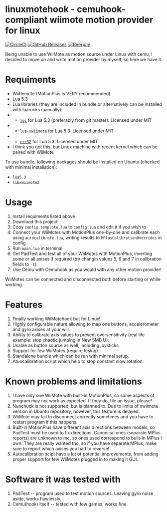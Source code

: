 # linuxmotehook - cemuhook-compliant wiimote motion provider for linux
[![CircleCI](https://img.shields.io/circleci/build/github/v1993/linuxmotehook)](https://circleci.com/gh/v1993/linuxmotehook)
[![GitHub Releases](https://img.shields.io/github/downloads/v1993/linuxmotehook/latest/total)](https://github.com/v1993/linuxmotehook/releases/latest)
[![Beerpay](https://beerpay.io/v1993/linuxmotehook/badge.svg?style=flat)](https://beerpay.io/v1993/linuxmotehook)

Being unable to use WiiMote as motion source under Linux with cemu, I decided to move on and write motion provider by myself, so here we have it.

# Requiments

* WiiRemote (MotionPlus is VERY recommended)
* Lua 5.3
* Lua libraries (they are included in bundle or alternatively can be installed with luarocks manually):
* * [`lgi`](https://github.com/pavouk/lgi) for Lua 5.3 (preferably from git master): Licensed under MIT
* * [`lua-xwiimote`](https://github.com/v1993/lua-xwiimote) for Lua 5.3: Licensed under MIT
* * [`crc32`](https://luarocks.org/modules/hjelmeland/crc32) for Lua 5.3: Licensed under MIT
* I think you got this, but Linux machine with recent kernel which can be paired with WiiMote

To use bundle, following packages should be installed on Ubuntu (checked with minimal installation):

* `lua5.3`
* `libxwiimote2`

# Usage

1. Install requiments listed above
2. Download this project
3. Copy `config.template.lua` to `config.lua` and edit it if you wish to
4. Connect your WiiMotes with MotionPlus one-by-one and calibrate each using `autocalibrate.lua`, writing results to `MPlusCalibrationOverrides` in config
5. Run `main.lua` in terminal
6. Get PadTest and test all of your WiiMotes with MotionPlus, inverting some or all axises if required (try changin values 5, 6 and 7 in calibration fields to `-1`)
7. Use Cemu with Cemuhook as you would with any other motion provider!

WiiMotes can be connected and disconnected both before starting or while working.

# Features

1. Finally working WiiMotehook but for Linux!
2. Highly configurable nature allowing to map one buttons, accelerometer and gyro axises at your will.
3. Ability to calibrate axis values to prevent oversensitivity (real life example: stop chaotic jumping in New SMB U).
4. Usable as button source as well, including joysticks.
5. Support for few WiiMotes (require tesing).
6. Standalone bundle which can be run with minimal setup.
7. Atuocalibration script which help to stop constant slow rotation.

# Known problems and limitations

1. I have only one WiiMote with built-in MotionPlus, so some aspects of program may not work as expected. If they do, file an issue, please!
2. Nunchuck is not supported, but is planned to. Due to limits of xwiimote version in Ubuntu repository, however, this feature is delayed.
3. WiiMote may fail to disconnect correctly sometimes and you have to restart program if this happens.
4. Built-in MotionPlus have different axis directions between models, so PadTest must be used to fix directions.
Canonical ones (separate MPlus reports) are unknown to me, so ones used correspond to built-in MPlus I own.
They are really wanted tho, so if you have separate MPlus, make sure to report which axises you had to reverse!
5. Autocalibration scipt have a lot of potential improvements, from adding proper support for few WiiMotes plugged in to making it GUI.

# Software it was tested with

1. PadTest -- program used to test motion sources. Leaving gyro noise aside, works flawlessly.
2. Cemu(hook) itself -- tested with few games, works fine.

